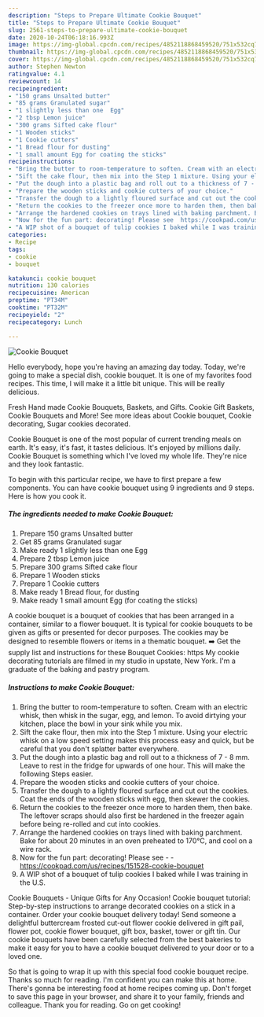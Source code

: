 ```yaml
---
description: "Steps to Prepare Ultimate Cookie Bouquet"
title: "Steps to Prepare Ultimate Cookie Bouquet"
slug: 2561-steps-to-prepare-ultimate-cookie-bouquet
date: 2020-10-24T06:18:16.993Z
image: https://img-global.cpcdn.com/recipes/4852118868459520/751x532cq70/cookie-bouquet-recipe-main-photo.jpg
thumbnail: https://img-global.cpcdn.com/recipes/4852118868459520/751x532cq70/cookie-bouquet-recipe-main-photo.jpg
cover: https://img-global.cpcdn.com/recipes/4852118868459520/751x532cq70/cookie-bouquet-recipe-main-photo.jpg
author: Stephen Newton
ratingvalue: 4.1
reviewcount: 14
recipeingredient:
- "150 grams Unsalted butter"
- "85 grams Granulated sugar"
- "1 slightly less than one  Egg"
- "2 tbsp Lemon juice"
- "300 grams Sifted cake flour"
- "1 Wooden sticks"
- "1 Cookie cutters"
- "1 Bread flour for dusting"
- "1 small amount Egg for coating the sticks"
recipeinstructions:
- "Bring the butter to room-temperature to soften. Cream with an electric whisk, then whisk in the sugar, egg, and lemon. To avoid dirtying your kitchen, place the bowl in your sink while you mix."
- "Sift the cake flour, then mix into the Step 1 mixture. Using your electric whisk on a low speed setting makes this process easy and quick, but be careful that you don&#39;t splatter batter everywhere."
- "Put the dough into a plastic bag and roll out to a thickness of 7 - 8 mm. Leave to rest in the fridge for upwards of one hour. This will make the following Steps easier."
- "Prepare the wooden sticks and cookie cutters of your choice."
- "Transfer the dough to a lightly floured surface and cut out the cookies. Coat the ends of the wooden sticks with egg, then skewer the cookies."
- "Return the cookies to the freezer once more to harden them, then bake. The leftover scraps should also first be hardened in the freezer again before being re-rolled and cut into cookies."
- "Arrange the hardened cookies on trays lined with baking parchment. Bake for about 20 minutes in an oven preheated to 170°C, and cool on a wire rack."
- "Now for the fun part: decorating! Please see  https://cookpad.com/us/recipes/151528-cookie-bouquet"
- "A WIP shot of a bouquet of tulip cookies I baked while I was training in the U.S."
categories:
- Recipe
tags:
- cookie
- bouquet

katakunci: cookie bouquet 
nutrition: 130 calories
recipecuisine: American
preptime: "PT34M"
cooktime: "PT32M"
recipeyield: "2"
recipecategory: Lunch

---
```



![Cookie Bouquet](https://img-global.cpcdn.com/recipes/4852118868459520/751x532cq70/cookie-bouquet-recipe-main-photo.jpg)

Hello everybody, hope you're having an amazing day today. Today, we're going to make a special dish, cookie bouquet. It is one of my favorites food recipes. This time, I will make it a little bit unique. This will be really delicious.

Fresh Hand made Cookie Bouquets, Baskets, and Gifts. Cookie Gift Baskets, Cookie Bouquets and More! See more ideas about Cookie bouquet, Cookie decorating, Sugar cookies decorated.

Cookie Bouquet is one of the most popular of current trending meals on earth. It's easy, it's fast, it tastes delicious. It's enjoyed by millions daily. Cookie Bouquet is something which I've loved my whole life. They're nice and they look fantastic.


To begin with this particular recipe, we have to first prepare a few components. You can have cookie bouquet using 9 ingredients and 9 steps. Here is how you cook it.

<!--inarticleads1-->

##### The ingredients needed to make Cookie Bouquet:

1. Prepare 150 grams Unsalted butter
1. Get 85 grams Granulated sugar
1. Make ready 1 slightly less than one  Egg
1. Prepare 2 tbsp Lemon juice
1. Prepare 300 grams Sifted cake flour
1. Prepare 1 Wooden sticks
1. Prepare 1 Cookie cutters
1. Make ready 1 Bread flour, for dusting
1. Make ready 1 small amount Egg (for coating the sticks)


A cookie bouquet is a bouquet of cookies that has been arranged in a container, similar to a flower bouquet. It is typical for cookie bouquets to be given as gifts or presented for decor purposes. The cookies may be designed to resemble flowers or items in a thematic bouquet. ➡️ Get the supply list and instructions for these Bouquet Cookies: https My cookie decorating tutorials are filmed in my studio in upstate, New York. I&#39;m a graduate of the baking and pastry program. 

<!--inarticleads2-->

##### Instructions to make Cookie Bouquet:

1. Bring the butter to room-temperature to soften. Cream with an electric whisk, then whisk in the sugar, egg, and lemon. To avoid dirtying your kitchen, place the bowl in your sink while you mix.
1. Sift the cake flour, then mix into the Step 1 mixture. Using your electric whisk on a low speed setting makes this process easy and quick, but be careful that you don&#39;t splatter batter everywhere.
1. Put the dough into a plastic bag and roll out to a thickness of 7 - 8 mm. Leave to rest in the fridge for upwards of one hour. This will make the following Steps easier.
1. Prepare the wooden sticks and cookie cutters of your choice.
1. Transfer the dough to a lightly floured surface and cut out the cookies. Coat the ends of the wooden sticks with egg, then skewer the cookies.
1. Return the cookies to the freezer once more to harden them, then bake. The leftover scraps should also first be hardened in the freezer again before being re-rolled and cut into cookies.
1. Arrange the hardened cookies on trays lined with baking parchment. Bake for about 20 minutes in an oven preheated to 170°C, and cool on a wire rack.
1. Now for the fun part: decorating! Please see -  - https://cookpad.com/us/recipes/151528-cookie-bouquet
1. A WIP shot of a bouquet of tulip cookies I baked while I was training in the U.S.


Cookie Bouquets - Unique Gifts for Any Occasion! Cookie bouquet tutorial: Step-by-step instructions to arrange decorated cookies on a stick in a container. Order your cookie bouquet delivery today! Send someone a delightful buttercream frosted cut-out flower cookie delivered in gift pail, flower pot, cookie flower bouquet, gift box, basket, tower or gift tin. Our cookie bouquets have been carefully selected from the best bakeries to make it easy for you to have a cookie bouquet delivered to your door or to a loved one. 

So that is going to wrap it up with this special food cookie bouquet recipe. Thanks so much for reading. I'm confident you can make this at home. There's gonna be interesting food at home recipes coming up. Don't forget to save this page in your browser, and share it to your family, friends and colleague. Thank you for reading. Go on get cooking!
